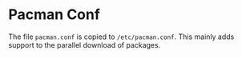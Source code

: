 # Pacman Conf

The file `pacman.conf` is copied to `/etc/pacman.conf`. This mainly adds support to the parallel download of packages.
